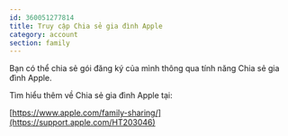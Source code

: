 ```yaml
---
id: 360051277814
title: Truy cập Chia sẻ gia đình Apple
category: account 
section: family
---
```

Bạn có thể chia sẻ gói đăng ký của mình thông qua tính năng Chia sẻ gia đình Apple.

Tìm hiểu thêm về Chia sẻ gia đình Apple tại:

[https://www.apple.com/family-sharing/](https://support.apple.com/HT203046)

